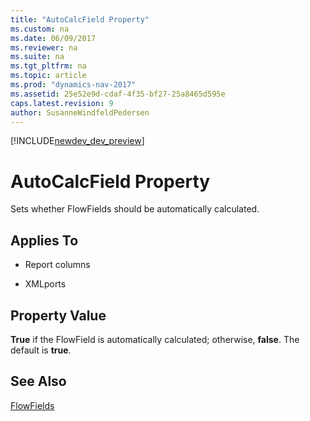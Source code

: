 ```yaml
---
title: "AutoCalcField Property"
ms.custom: na
ms.date: 06/09/2017
ms.reviewer: na
ms.suite: na
ms.tgt_pltfrm: na
ms.topic: article
ms.prod: "dynamics-nav-2017"
ms.assetid: 25e52e9d-cdaf-4f35-bf27-25a8465d595e
caps.latest.revision: 9
author: SusanneWindfeldPedersen
---
```


[!INCLUDE[newdev_dev_preview](../includes/newdev_dev_preview.md)]

# AutoCalcField Property
Sets whether FlowFields should be automatically calculated.  
  
## Applies To  
  
-   Report columns  
  
-   XMLports  
  
## Property Value  
 **True** if the FlowField is automatically calculated; otherwise, **false**. The default is **true**.  
  
## See Also  
 [FlowFields](FlowFields.md)